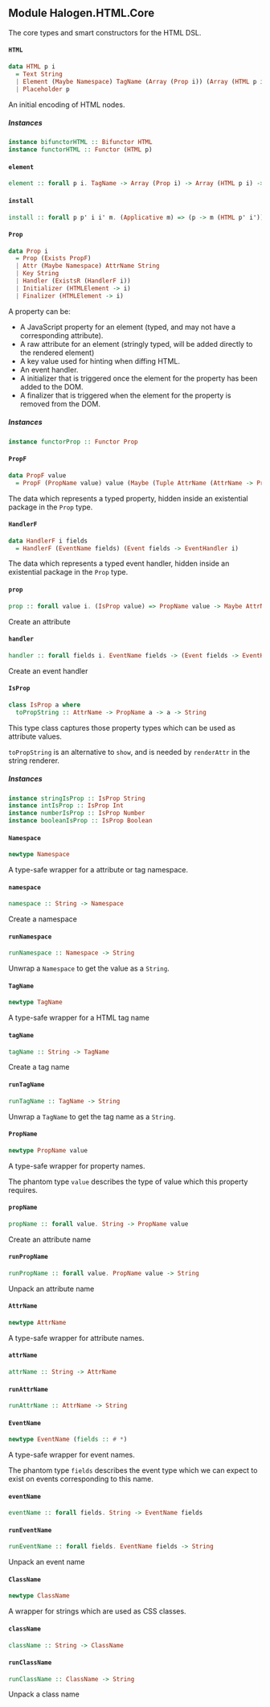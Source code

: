 ## Module Halogen.HTML.Core

The core types and smart constructors for the HTML DSL.

#### `HTML`

``` purescript
data HTML p i
  = Text String
  | Element (Maybe Namespace) TagName (Array (Prop i)) (Array (HTML p i))
  | Placeholder p
```

An initial encoding of HTML nodes.

##### Instances
``` purescript
instance bifunctorHTML :: Bifunctor HTML
instance functorHTML :: Functor (HTML p)
```

#### `element`

``` purescript
element :: forall p i. TagName -> Array (Prop i) -> Array (HTML p i) -> HTML p i
```

#### `install`

``` purescript
install :: forall p p' i i' m. (Applicative m) => (p -> m (HTML p' i')) -> (i -> i') -> HTML p i -> m (HTML p' i')
```

#### `Prop`

``` purescript
data Prop i
  = Prop (Exists PropF)
  | Attr (Maybe Namespace) AttrName String
  | Key String
  | Handler (ExistsR (HandlerF i))
  | Initializer (HTMLElement -> i)
  | Finalizer (HTMLElement -> i)
```

A property can be:
- A JavaScript property for an element (typed, and may not have a
  corresponding attribute).
- A raw attribute for an element (stringly typed, will be added directly to
  the rendered element)
- A key value used for hinting when diffing HTML.
- An event handler.
- A initializer that is triggered once the element for the property has
  been added to the DOM.
- A finalizer that is triggered when the element for the property is
  removed from the DOM.

##### Instances
``` purescript
instance functorProp :: Functor Prop
```

#### `PropF`

``` purescript
data PropF value
  = PropF (PropName value) value (Maybe (Tuple AttrName (AttrName -> PropName value -> value -> String)))
```

The data which represents a typed property, hidden inside an existential
package in the `Prop` type.

#### `HandlerF`

``` purescript
data HandlerF i fields
  = HandlerF (EventName fields) (Event fields -> EventHandler i)
```

The data which represents a typed event handler, hidden inside an
existential package in the `Prop` type.

#### `prop`

``` purescript
prop :: forall value i. (IsProp value) => PropName value -> Maybe AttrName -> value -> Prop i
```

Create an attribute

#### `handler`

``` purescript
handler :: forall fields i. EventName fields -> (Event fields -> EventHandler i) -> Prop i
```

Create an event handler

#### `IsProp`

``` purescript
class IsProp a where
  toPropString :: AttrName -> PropName a -> a -> String
```

This type class captures those property types which can be used as
attribute values.

`toPropString` is an alternative to `show`, and is needed by `renderAttr`
in the string renderer.

##### Instances
``` purescript
instance stringIsProp :: IsProp String
instance intIsProp :: IsProp Int
instance numberIsProp :: IsProp Number
instance booleanIsProp :: IsProp Boolean
```

#### `Namespace`

``` purescript
newtype Namespace
```

A type-safe wrapper for a attribute or tag namespace.

#### `namespace`

``` purescript
namespace :: String -> Namespace
```

Create a namespace

#### `runNamespace`

``` purescript
runNamespace :: Namespace -> String
```

Unwrap a `Namespace` to get the value as a `String`.

#### `TagName`

``` purescript
newtype TagName
```

A type-safe wrapper for a HTML tag name

#### `tagName`

``` purescript
tagName :: String -> TagName
```

Create a tag name

#### `runTagName`

``` purescript
runTagName :: TagName -> String
```

Unwrap a `TagName` to get the tag name as a `String`.

#### `PropName`

``` purescript
newtype PropName value
```

A type-safe wrapper for property names.

The phantom type `value` describes the type of value which this property requires.

#### `propName`

``` purescript
propName :: forall value. String -> PropName value
```

Create an attribute name

#### `runPropName`

``` purescript
runPropName :: forall value. PropName value -> String
```

Unpack an attribute name

#### `AttrName`

``` purescript
newtype AttrName
```

A type-safe wrapper for attribute names.

#### `attrName`

``` purescript
attrName :: String -> AttrName
```

#### `runAttrName`

``` purescript
runAttrName :: AttrName -> String
```

#### `EventName`

``` purescript
newtype EventName (fields :: # *)
```

A type-safe wrapper for event names.

The phantom type `fields` describes the event type which we can expect to exist on events
corresponding to this name.

#### `eventName`

``` purescript
eventName :: forall fields. String -> EventName fields
```

#### `runEventName`

``` purescript
runEventName :: forall fields. EventName fields -> String
```

Unpack an event name

#### `ClassName`

``` purescript
newtype ClassName
```

A wrapper for strings which are used as CSS classes.

#### `className`

``` purescript
className :: String -> ClassName
```

#### `runClassName`

``` purescript
runClassName :: ClassName -> String
```

Unpack a class name


